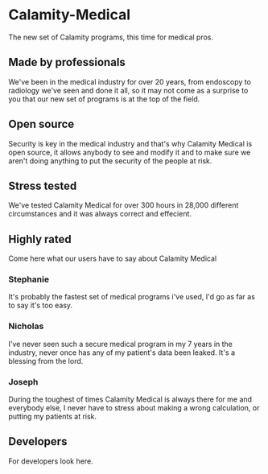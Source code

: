 # Calamity-Medical
The new set of Calamity programs, this time for medical pros.

## Made by professionals
We've been in the medical industry for over 20 years, from endoscopy to radiology we've seen and done it all, so it may not come as a surprise to you that our new set of programs is at the top of the field.

## Open source
Security is key in the medical industry and that's why Calamity Medical is open source, it allows anybody to see and modify it and to make sure we aren't doing anything to put the security of the people at risk.

## Stress tested
We've tested Calamity Medical for over 300 hours in 28,000 different circumstances and it was always correct and effecient.

## Highly rated
Come here what our users have to say about Calamity Medical

### Stephanie
It's probably the fastest set of medical programs i've used, I'd go as far as to say it's too easy.

### Nicholas
I've never seen such a secure medical program in my 7 years in the industry, never once has any of my patient's data been leaked. It's a blessing from the lord.

### Joseph
During the toughest of times Calamity Medical is always there for me and everybody else, I never have to stress about making a wrong calculation, or putting my patients at risk.

## Developers
For developers look here.
